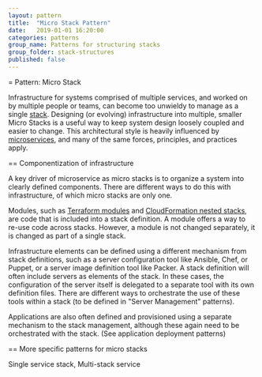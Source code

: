 ```yaml
---
layout: pattern
title:  "Micro Stack Pattern"
date:   2019-01-01 16:20:00
categories: patterns
group_name: Patterns for structuring stacks
group_folder: stack-structures
published: false
---
```


= Pattern: Micro Stack

Infrastructure for systems comprised of multiple services, and worked on by multiple people or teams, can become too unwieldy to manage as a single [stack](definition-of-a-stack.adoc). Designing (or evolving) infrastructure into multiple, smaller Micro Stacks is a useful way to keep system design loosely coupled and easier to change. This architectural style is heavily influenced by [microservices](https://martinfowler.com/articles/microservices.html), and many of the same forces, principles, and practices apply.


== Componentization of infrastructure

A key driver of microservice as micro stacks is to organize a system into clearly defined components. There are different ways to do this with infrastructure, of which micro stacks are only one.

Modules, such as [Terraform modules](https://www.terraform.io/docs/modules/index.html) and [CloudFormation nested stacks](https://docs.aws.amazon.com/AWSCloudFormation/latest/UserGuide/using-cfn-nested-stacks.html), are code that is included into a stack definition. A module offers a way to re-use code across stacks. However, a module is not changed separately, it is changed as part of a single stack.

Infrastructure elements can be defined using a different mechanism from stack definitions, such as a server configuration tool like Ansible, Chef, or Puppet, or a server image definition tool like Packer. A stack definition will often include servers as elements of the stack. In these cases, the configuration of the server itself is delegated to a separate tool with its own definition files. There are different ways to orchestrate the use of these tools within a stack (to be defined in "Server Management" patterns).

Applications are also often defined and provisioned using a separate mechanism to the stack management, although these again need to be orchestrated with the stack. (See application deployment patterns)


== More specific patterns for micro stacks

Single service stack, Multi-stack service


